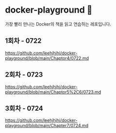# docker-playground 🐳
가장 빨리 만나는 Docker의 책을 읽고 연습하는 레포입니다.
## 1회차 - 0722
https://github.com/leehjhjhj/docker-playground/blob/main/Chaptor4/0722.md
## 2회차 - 0723
https://github.com/leehjhjhj/docker-playground/blob/main/Chaptor5%2C6/0723.md
## 3회차 - 0724
https://github.com/leehjhjhj/docker-playground/blob/main/Chapter7/0724.md
